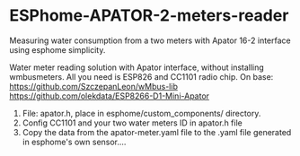 # ESPhome-APATOR-2-meters-reader


Measuring water consumption from a two meters with Apator 16-2 interface using esphome simplicity.

Water meter reading solution with Apator interface, without installing wmbusmeters. All you need is ESP826 and CC1101 radio chip. 
On base: 
https://github.com/SzczepanLeon/wMbus-lib
https://github.com/olekdata/ESP8266-D1-Mini-Apator

1. File: apator.h, place in esphome/custom_components/ directory. 
2. Config CC1101 and your two water meters ID in apator.h file
3. Copy the data from the apator-meter.yaml file to the .yaml file generated in esphome's own sensor....
